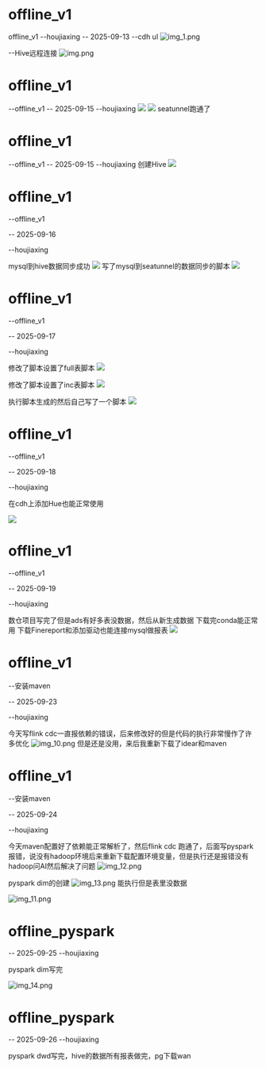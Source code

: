 # offline_v1
offline_v1
--houjiaxing
-- 2025-09-13
--cdh uI
![img_1.png](img_1.png)

--Hive远程连接
![img.png](img.png)


# offline_v1
--offline_v1
-- 2025-09-15
--houjiaxing
![](img/img_1.png)
![](img/img_2.png)
seatunnel跑通了



# offline_v1
--offline_v1
-- 2025-09-15
--houjiaxing
创建Hive
![](img/img.png)


# offline_v1

--offline_v1

-- 2025-09-16

--houjiaxing

mysql到hive数据同步成功
![](img/img_3.png)
写了mysql到seatunnel的数据同步的脚本
![](img/img_4.png)


# offline_v1

--offline_v1

-- 2025-09-17

--houjiaxing

修改了脚本设置了full表脚本
![](img/img_5.png)

修改了脚本设置了inc表脚本
![](img/img_4.png)

执行脚本生成的然后自己写了一个脚本
![](img/img_6.png)


# offline_v1

--offline_v1

-- 2025-09-18

--houjiaxing

在cdh上添加Hue也能正常使用

![](img/img_7.png)


# offline_v1

--offline_v1

-- 2025-09-19

--houjiaxing

数仓项目写完了但是ads有好多表没数据，然后从新生成数据
下载完conda能正常用
下载Finereport和添加驱动也能连接mysql做报表
![](img/img_9.png)


# offline_v1

--安装maven

-- 2025-09-23

--houjiaxing

今天写flink cdc一直报依赖的错误，后来修改好的但是代码的执行非常慢作了许多优化
![img_10.png](img%2Fimg_10.png)
但是还是没用，来后我重新下载了idear和maven

# offline_v1

--安装maven

-- 2025-09-24

--houjiaxing

今天maven配置好了依赖能正常解析了，然后flink cdc 跑通了，后面写pyspark报错，说没有hadoop环境后来重新下载配置环境变量，但是执行还是报错没有hadoop问AI然后解决了问题
![img_12.png](img%2Fimg_12.png)

pyspark dim的创建
![img_13.png](img%2Fimg_13.png)
能执行但是表里没数据

![img_11.png](img%2Fimg_11.png)



# offline_pyspark
-- 2025-09-25
--houjiaxing

pyspark dim写完

![img_14.png](img%2Fimg_14.png)


# offline_pyspark
-- 2025-09-26
--houjiaxing

pyspark dwd写完，hive的数据所有报表做完，pg下载wan
